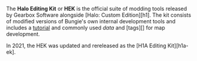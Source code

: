 The **Halo Editing Kit** or **HEK** is the official suite of modding tools released by Gearbox Software alongside [Halo: Custom Edition][h1]. The kit consists of modified versions of Bungie's own internal development tools and includes a [tutorial][hek-tut] and commonly used _data_ and [tags][] for map development.

In 2021, the HEK was updated and rereleased as the [H1A Editing Kit][h1a-ek].

[hek-tut]: http://nikon.bungie.org/misc/hek_tutorial/
